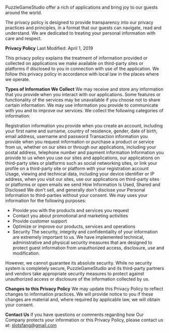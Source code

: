 
PuzzleGameStudio offer a rich of applications and bring joy to our guests around the world.

The privacy policy is designed to provide transparency into our privacy practices and principles, in a format that our guests can navigate, read and understand. We are dedicated to treating your personal information with care and respect.

<b>Privacy Policy</b>
Last Modified: April 1, 2019

This privacy policy explains the treatment of information provided or collected on applications we make available on third-party sites or platforms if disclosed to you in connection with use of the application. We follow this privacy policy in accordance with local law in the places where we operate.

<b>Types of Information We Collect</b>
We may receive and store any information that you provide when you interact with our applications. Some features or functionality of the services may be unavailable if you choose not to share certain information. We may use information you provide to communicate with you and to improve our services. We collect the following categories of information:

Registration information you provide when you create an account, including your first name and surname, country of residence, gender, date of birth, email address, username and password
Transaction information you provide when you request information or purchase a product or service from us, whether on our sites or through our applications, including your postal address, telephone number and payment information
Information you provide to us when you use our sites and applications, our applications on third-party sites or platforms such as social networking sites, or link your profile on a third-party site or platform with your registration account
Usage, viewing and technical data, including your device identifier or IP address, when you visit our sites, use our applications on third-party sites or platforms or open emails we send
How Information Is Used, Shared and Disclosed
We don't sell, and generally don't disclose your Personal Information to third-parties without your consent.
We may uses your information for the following purposes:

- Provide you with the products and services you request
- Contact you about promotional and marketing activities
- Provide customer support
- Optimize or improve our products, services and operations
- Security
The security, integrity and confidentiality of your information are extremely important to us. We have implemented technical, administrative and physical security measures that are designed to protect guest information from unauthorized access, disclosure, use and modification.

However, we cannot guarantee its absolute security. While no security system is completely secure, PuzzleGameStudio and its third-party partners and vendors take appropriate security measures to protect against unauthorized access or disclosure of the information collected by us.

<b>Changes to this Privacy Policy</b>
We may update this Privacy Policy to reflect changes to information practices. We will provide notice to you if these changes are material and, where required by applicable law, we will obtain your consent.

<b>Contact Us</b>
If you have questions or comments regarding how Our Company protects your information or this Privacy Policy, please contact us at: slotsfang@gmail.com
